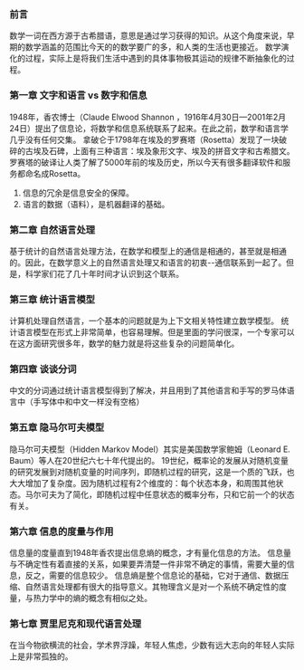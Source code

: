 ### 前言 ###
数学一词在西方源于古希腊语，意思是通过学习获得的知识。从这个角度来说，早期的数学涵盖的范围比今天的的数学要广的多，和人类的生活也更接近。
数学演化的过程，实际上是将我们生活中遇到的具体事物极其运动的规律不断抽象化的过程。

### 第一章 文字和语言 vs 数字和信息 ###
1948年，香农博士（Claude Elwood Shannon ，1916年4月30日—2001年2月24日）提出了信息论，将数学和信息系统联系了起来。在此之前，数学和语言学几乎没有任何交集。
拿破仑于1798年在埃及的罗赛塔（Rosetta）发现了一块破碎的古埃及石碑，上面有三种语言：埃及象形文字、埃及的拼音文字和古希腊文。罗赛塔的破译让人类了解了5000年前的埃及历史，所以今天有很多翻译软件和服务都命名成Rosetta。
1. 信息的冗余是信息安全的保障。
2. 语言的数据（语料），是机器翻译的基础。

### 第二章 自然语言处理 ###
基于统计的自然语言处理方法，在数学和模型上的通信是相通的，甚至就是相通的。因此，在数学意义上的自然语言处理又和语言的初衷--通信联系到一起了。但是，科学家们花了几十年时间才认识到这个联系。

### 第三章 统计语言模型 ###
计算机处理自然语言，一个基本的问题就是为上下文相关特性建立数学模型。
统计语言模型在形式上非常简单，也容易理解。但是里面的学问很深，一个专家可以在这方面研究很多年，数学的魅力就是将这些复杂的问题简单化。

### 第四章 谈谈分词 ###
中文的分词通过统计语言模型得到了解决，并且用到了其他语言和手写的罗马体语言中（手写体中和中文一样没有空格）

### 第五章 隐马尔可夫模型 ###
隐马尔可夫模型（Hidden Markov Model）其实是美国数学家鲍姆（Leonard E. Baum）等人在20世纪六七十年代提出的。
19世纪，概率论的发展从对随机变量的研究发展到对随机变量的时间序列，即随机过程的研究，这是一个质的飞跃，也大大增加了复杂度。因为随机过程有2个维度的：每个状态本身，和周围其他状态。马尔可夫为了简化，即随机过程中任意状态的概率分布，只和它前一个的状态有关。

### 第六章 信息的度量与作用 ###
信息量的度量直到1948年香农提出信息熵的概念，才有量化信息的方法。
信息量与不确定性有着直接的关系，如果要弄清楚一件非常不确定的事情，需要大量的信息，反之，需要的信息较少。
信息熵是整个信息论的基础，它对于通信、数据压缩、自然语言处理都有很大的指导意义。其物理含义是对一个系统不确定性的度量，与热力学中的熵的概念有相似之处。

### 第七章 贾里尼克和现代语言处理 ###
在当今物欲横流的社会，学术界浮躁，年轻人焦虑，少数有远大志向的年轻人实际上是非常孤独的。